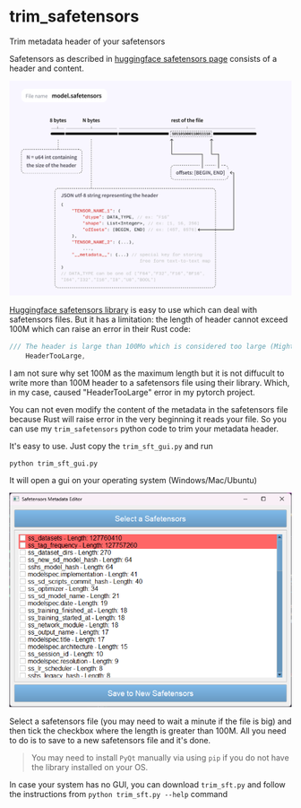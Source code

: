# trim_safetensors
Trim metadata header of your safetensors

Safetensors as described in [huggingface safetensors page](https://huggingface.co/docs/safetensors/index) consists of a header and content.

![safetensors format](./assets/safetensors_safetensors-format.svg)

[Huggingface safetensors library](https://github.com/huggingface/safetensors) is easy to use which can deal with safetensors files. But it has a limitation: the length of header cannot exceed 100M which can raise an error in their Rust code:

```Rust
/// The header is large than 100Mo which is considered too large (Might evolve in the future).
    HeaderTooLarge,
```

I am not sure why set 100M as the maximum length but it is not diffucult to write more than 100M header to a safetensors file using their library. Which, in my case, caused "HeaderTooLarge" error in my pytorch project.

You can not even modify the content of the metadata in the safetensors file because Rust will raise error in the very beginning it reads your file. So you can use my `trim_safetensors` python code to trim your metadata header.

It's easy to use. Just copy the `trim_sft_gui.py` and run
```shell
python trim_sft_gui.py
```

It will open a gui on your operating system (Windows/Mac/Ubuntu)

![safetensors trim tool](./assets/tool.png)


Select a safetensors file (you may need to wait a minute if the file is big)  and then tick the checkbox where the length is greater than 100M. All you need to do is to save to a new safetensors file and it's done.

> You may need to install `PyQt` manually via using `pip` if you do not have the library installed on your OS.

In case your system has no GUI, you can download `trim_sft.py` and follow the instructions from `python trim_sft.py --help` command